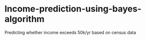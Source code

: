# Income-prediction-using-bayes-algorithm
Predicting whether income exceeds 50k/yr based on census data
